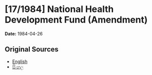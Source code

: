 # [17/1984] National Health Development Fund (Amendment)

**Date:** 1984-04-26

## Original Sources

- [English](https://documents.gov.lk/view/acts/1984/4/17-1984_E.pdf)
- [සිංහල](https://documents.gov.lk/view/acts/1984/4/17-1984_S.pdf)
